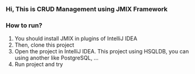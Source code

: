 ### Hi, This is CRUD Management using JMIX Framework

### How to run?

1. You should install JMIX in plugins of IntelliJ IDEA
2. Then, clone this project
3. Open the project in IntelliJ IDEA. This project using HSQLDB, you can using another like PostgreSQL, ...
4. Run project and try



